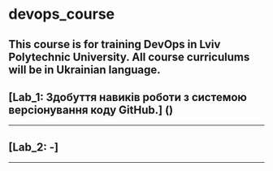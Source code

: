 # devops_course
This course is for training DevOps in Lviv Polytechnic University. 
All course curriculums will be in Ukrainian language.
---
## [Lab_1: Здобуття навиків роботи з системою версіонування коду GitHub.] () 
---
## [Lab_2: -] 
---